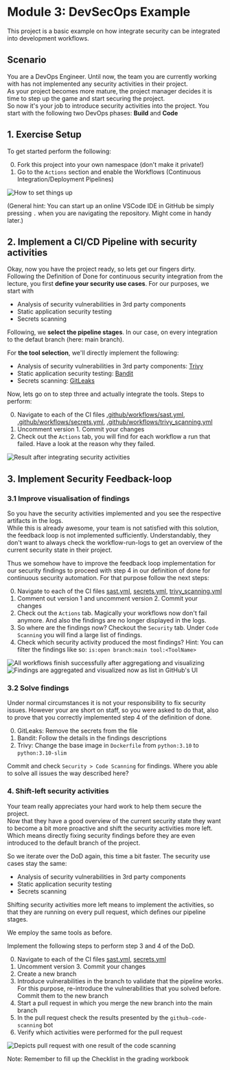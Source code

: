 # Module 3: DevSecOps Example
This project is a basic example on how integrate security can be integrated into development workflows.

## Scenario
You are a DevOps Engineer. Until now, the team you are currently working with has not implemented any security activities in their project.  
As your project becomes more mature, the project manager decides it is time to step up the game and start securing the project.   
So now it's your job to introduce security activities into the project. You start with the following two DevOps phases: **Build** and **Code**

## 1. Exercise Setup
To get started perform the following:

0. Fork this project into your own namespace (don't make it private!)
1. Go to the `Actions` section and enable the Workflows (Continuous Integration/Deployment Pipelines)

![How to set things up](figures/1.Set_things_up.png)

(General hint: You can start up an online VSCode IDE in GitHub be simply pressing `.` when you are navigating the repository. Might come in handy later.)

## 2. Implement a CI/CD Pipeline with security activities

Okay, now you have the project ready, so lets get our fingers dirty.  
Following the Definition of Done for continuous security integration from the lecture, you first **define your security use cases**. For our purposes, we start with
- Analysis of security vulnerabilities in 3rd party components
- Static application security testing
- Secrets scanning

Following, we **select the pipeline stages**. In our case, on every integration to the defaut branch (here: main branch).

For **the tool selection**, we'll directly implement the following:
- Analysis of security vulnerabilities in 3rd party components: [Trivy](https://github.com/aquasecurity/trivy)
- Static application security testing: [Bandit](https://github.com/PyCQA/bandit)
- Secrets scanning: [GitLeaks](https://github.com/zricethezav/gitleaks)


Now, lets go on to step three and actually integrate the tools. Steps to perform:  

0. Navigate to each of the CI files [.github/workflows/sast.yml](.github/workflows/sast.yml), [.github/workflows/secrets.yml](.github/workflows/secrets.yml), [.github/workflows/trivy_scanning.yml](.github/workflows/trivy_scanning.yml)
1. Uncomment version 1. Commit your changes
2. Check out the `Actions` tab, you will find for each workflow a run that failed. Have a look at the reason why they failed.

![Result after integrating security activities](figures/2.Integrate_security_activities.png)

## 3. Implement Security Feedback-loop

### 3.1 Improve visualisation of findings

So you have the security activities implemented and you see the respective artifacts in the logs.  
While this is already awesome, your team is not satisfied with this solution, the feedback loop is not implemented sufficiently. Understandably, they don't want to always check the workflow-run-logs to get an overview of the current security state in their project.  

Thus we somehow have to improve the feedback loop implementation for our security findings to proceed with step 4 in our definition of done for continuous security automation. For that purpose follow the next steps:

0. Navigate to each of the CI files [sast.yml](.github/workflows/sast.yml), [secrets.yml](.github/workflows/secrets.yml), [trivy_scanning.yml](.github/workflows/trivy_scanning.yml)
1. Comment out version 1 and uncomment version 2. Commit your changes
2. Check out the `Actions` tab. Magically your workflows now don't fail anymore. And also the findings are no longer displayed in the logs.
3. So where are the findings now? Checkout the `Security` tab. Under `Code Scanning` you will find a large list of findings.
4. Check which security activity produced the most findings? Hint: You can filter the findings like so: `is:open branch:main tool:<ToolName>`

![All workflows finish successfully after aggregationg and visualizing](figures/3.Aggregation_and_visualization_1.png)
![Findings are aggregated and visualized now as list in GitHub's UI](figures/3.Aggregation_and_visualization_2.png)

### 3.2 Solve findings
Under normal circumstances it is not your responsibility to fix security issues. However your are short on staff, so you were asked to do that, also to prove that you correctly implemented step 4 of the definition of done.  

0. GitLeaks: Remove the secrets from the file
1. Bandit: Follow the details in the findings descriptions
2. Trivy: Change the base image in `Dockerfile` from `python:3.10` to `python:3.10-slim`

Commit and check `Security > Code Scanning` for findings. Where you able to solve all issues the way described here?

### 4. Shift-left security activities
Your team really appreciates your hard work to help them secure the project.  
Now that they have a good overview of the current security state they want to become a bit more proactive and shift the security activities more left. Which means directly fixing security findings before they are even introduced to the default branch of the project.  

So we iterate over the DoD again, this time a bit faster. The security use cases stay the same:
- Analysis of security vulnerabilities in 3rd party components
- Static application security testing
- Secrets scanning

Shifting security activities more left means to implement the activities, so that they are running on every pull request, which defines our pipeline stages.

We employ the same tools as before.

Implement the following steps to perform step 3 and 4 of the DoD.

0. Navigate to each of the CI files [sast.yml](.github/workflows/sast.yml), [secrets.yml](.github/workflows/secrets.yml)
1. Uncomment version 3. Commit your changes
2. Create a new branch
3. Introduce vulnerabilities in the branch to validate that the pipeline works. For this purpose, re-introduce the vulnerabilities that you solved before. Commit them to the new branch
5. Start a pull request in which you merge the new branch into the main branch
6. In the pull request check the results presented by the `github-code-scanning` bot
7. Verify which activities were performed for the pull request

![Depicts pull request with one result of the code scanning](figures/5.Can_we_be_a_bit_more_proactive_2.png)

Note: Remember to fill up the Checklist in the grading workbook
